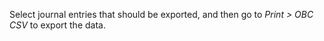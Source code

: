 Select journal entries that should be exported, and then go to *Print \>
OBC CSV* to export the data.
